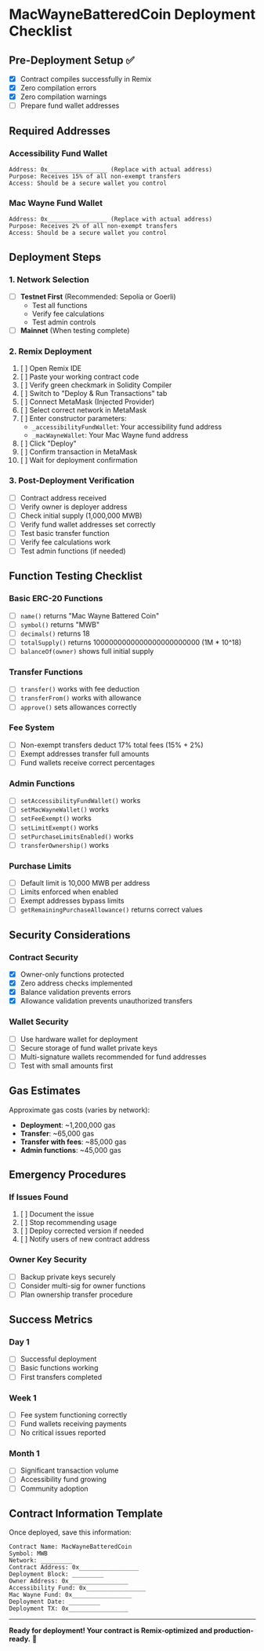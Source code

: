 # MacWayneBatteredCoin Deployment Checklist

## Pre-Deployment Setup ✅

- [x] Contract compiles successfully in Remix
- [x] Zero compilation errors
- [x] Zero compilation warnings
- [ ] Prepare fund wallet addresses

## Required Addresses

### Accessibility Fund Wallet
```
Address: 0x_________________ (Replace with actual address)
Purpose: Receives 15% of all non-exempt transfers
Access: Should be a secure wallet you control
```

### Mac Wayne Fund Wallet
```
Address: 0x_________________ (Replace with actual address)  
Purpose: Receives 2% of all non-exempt transfers
Access: Should be a secure wallet you control
```

## Deployment Steps

### 1. Network Selection
- [ ] **Testnet First** (Recommended: Sepolia or Goerli)
  - Test all functions
  - Verify fee calculations
  - Test admin controls
- [ ] **Mainnet** (When testing complete)

### 2. Remix Deployment
1. [ ] Open Remix IDE
2. [ ] Paste your working contract code
3. [ ] Verify green checkmark in Solidity Compiler
4. [ ] Switch to "Deploy & Run Transactions" tab
5. [ ] Connect MetaMask (Injected Provider)
6. [ ] Select correct network in MetaMask
7. [ ] Enter constructor parameters:
   - `_accessibilityFundWallet`: Your accessibility fund address
   - `_macWayneWallet`: Your Mac Wayne fund address
8. [ ] Click "Deploy"
9. [ ] Confirm transaction in MetaMask
10. [ ] Wait for deployment confirmation

### 3. Post-Deployment Verification
- [ ] Contract address received
- [ ] Verify owner is deployer address
- [ ] Check initial supply (1,000,000 MWB)
- [ ] Verify fund wallet addresses set correctly
- [ ] Test basic transfer function
- [ ] Verify fee calculations work
- [ ] Test admin functions (if needed)

## Function Testing Checklist

### Basic ERC-20 Functions
- [ ] `name()` returns "Mac Wayne Battered Coin"
- [ ] `symbol()` returns "MWB"  
- [ ] `decimals()` returns 18
- [ ] `totalSupply()` returns 1000000000000000000000000 (1M * 10^18)
- [ ] `balanceOf(owner)` shows full initial supply

### Transfer Functions
- [ ] `transfer()` works with fee deduction
- [ ] `transferFrom()` works with allowance
- [ ] `approve()` sets allowances correctly

### Fee System
- [ ] Non-exempt transfers deduct 17% total fees (15% + 2%)
- [ ] Exempt addresses transfer full amounts
- [ ] Fund wallets receive correct percentages

### Admin Functions
- [ ] `setAccessibilityFundWallet()` works
- [ ] `setMacWayneWallet()` works  
- [ ] `setFeeExempt()` works
- [ ] `setLimitExempt()` works
- [ ] `setPurchaseLimitsEnabled()` works
- [ ] `transferOwnership()` works

### Purchase Limits
- [ ] Default limit is 10,000 MWB per address
- [ ] Limits enforced when enabled
- [ ] Exempt addresses bypass limits
- [ ] `getRemainingPurchaseAllowance()` returns correct values

## Security Considerations

### Contract Security
- [x] Owner-only functions protected
- [x] Zero address checks implemented
- [x] Balance validation prevents errors
- [x] Allowance validation prevents unauthorized transfers

### Wallet Security
- [ ] Use hardware wallet for deployment
- [ ] Secure storage of fund wallet private keys
- [ ] Multi-signature wallets recommended for fund addresses
- [ ] Test with small amounts first

## Gas Estimates

Approximate gas costs (varies by network):
- **Deployment**: ~1,200,000 gas
- **Transfer**: ~65,000 gas
- **Transfer with fees**: ~85,000 gas
- **Admin functions**: ~45,000 gas

## Emergency Procedures

### If Issues Found
1. [ ] Document the issue
2. [ ] Stop recommending usage
3. [ ] Deploy corrected version if needed
4. [ ] Notify users of new contract address

### Owner Key Security
- [ ] Backup private keys securely
- [ ] Consider multi-sig for owner functions
- [ ] Plan ownership transfer procedure

## Success Metrics

### Day 1
- [ ] Successful deployment
- [ ] Basic functions working
- [ ] First transfers completed

### Week 1  
- [ ] Fee system functioning correctly
- [ ] Fund wallets receiving payments
- [ ] No critical issues reported

### Month 1
- [ ] Significant transaction volume
- [ ] Accessibility fund growing
- [ ] Community adoption

## Contract Information Template

Once deployed, save this information:

```
Contract Name: MacWayneBatteredCoin
Symbol: MWB
Network: _________ 
Contract Address: 0x_________________
Deployment Block: _________
Owner Address: 0x_________________
Accessibility Fund: 0x_________________
Mac Wayne Fund: 0x_________________
Deployment Date: _________
Deployment TX: 0x_________________
```

---

**Ready for deployment! Your contract is Remix-optimized and production-ready.** 🚀

